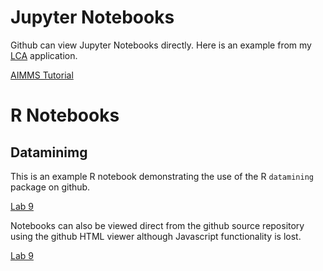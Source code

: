 # Jupyter Notebooks

Github can view Jupyter Notebooks directly. Here is an example from my [LCA](https://github.com/paulemms/LCA/wiki)
application.

[AIMMS Tutorial](https://github.com/paulemms/LCA/blob/master/notebooks/AIMMS_Tutorial_Example.ipynb)

# R Notebooks

## Dataminimg

This is an example R notebook demonstrating the use of the R `datamining` package on github.

[Lab 9](https://paulemms.github.io/lab9.nb.html)

Notebooks can also be viewed direct from the github source repository using the github HTML viewer
although Javascript functionality is lost.

[Lab 9](https://htmlpreview.github.io/?https://github.com/paulemms/datamining/blob/master/inst/labs/lab9/lab9.nb.html)
